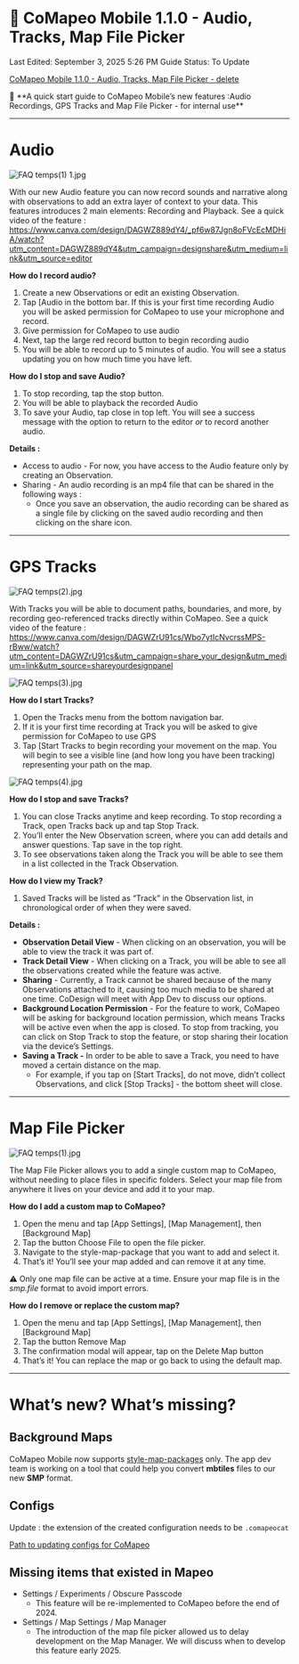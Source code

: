 # 🏁 CoMapeo Mobile 1.1.0 - Audio, Tracks, Map File Picker

Last Edited: September 3, 2025 5:26 PM
Guide Status: To Update

[CoMapeo Mobile 1.1.0 - Audio, Tracks, Map File Picker - delete](%F0%9F%8F%81%20CoMapeo%20Mobile%201%201%200%20-%20Audio,%20Tracks,%20Map%20File%20P%201eb1b08162d58043bed7c04fbe25bee5/CoMapeo%20Mobile%201%201%200%20-%20Audio,%20Tracks,%20Map%20File%20Pic%201341b08162d5804a9000dc4718f725f5.md)

<aside>
📌 **A quick start guide to CoMapeo Mobile’s new features :Audio Recordings, GPS Tracks and Map File Picker - for internal use**

</aside>

---

# Audio

![FAQ temps(1) 1.jpg](./images/faq_temps_1_1.jpg)

With our new Audio feature you can now record sounds and narrative along with observations to add an extra layer of context to your data. This features introduces 2 main elements: Recording and Playback. See a quick video of the feature : https://www.canva.com/design/DAGWZ889dY4/_pf6w87Jgn8oFVcEcMDHiA/watch?utm_content=DAGWZ889dY4&utm_campaign=designshare&utm_medium=link&utm_source=editor 

<aside>

**How do I record audio?**

1. Create a new Observations or edit an existing Observation. 
2. Tap [Audio in the bottom bar. If this is your first time recording Audio you will be asked permission for CoMapeo to use your microphone and record.
3. Give permission for CoMapeo to use audio
4. Next, tap the large red record button to begin recording audio 
5. You will be able to record up to 5 minutes of audio. You will see a status updating you on how much time you have left.
</aside>

<aside>

**How do I stop and save Audio?**

1. To stop recording, tap the stop button. 
2. You will be able to playback the recorded Audio
3. To save your Audio, tap close in top left. You will see a success message with the option to return to the editor *or* to record another audio.
</aside>

<aside>

**Details :**

- Access to audio - For now, you have access to the Audio feature only by creating an Observation.
- Sharing - An audio recording is an mp4 file that can be shared in the following ways :
    - Once you save an observation, the audio recording can be shared as a single file by clicking on the saved audio recording and then clicking on the share icon.
</aside>

---

# GPS Tracks

![FAQ temps(2).jpg](./images/faq_temps_2.jpg)

With Tracks you will be able to document paths, boundaries, and more, by recording geo-referenced tracks directly within CoMapeo. See a quick video of the feature : https://www.canva.com/design/DAGWZrU91cs/Wbo7ytIcNvcrssMPS-rBww/watch?utm_content=DAGWZrU91cs&utm_campaign=share_your_design&utm_medium=link&utm_source=shareyourdesignpanel

<aside>

![FAQ temps(3).jpg](./images/faq_temps_3.jpg)

**How do I start Tracks?**

1. Open the Tracks menu from the bottom navigation bar.
2. If it is your first time recording at Track you will be asked to give permission for CoMapeo to use GPS
3. Tap [Start Tracks to begin recording your movement on the map. You will begin to see a visible line (and how long you have been tracking) representing your path on the map.
</aside>

<aside>

![FAQ temps(4).jpg](./images/faq_temps_4.jpg)

**How do I stop and save Tracks?**

1. You can close Tracks anytime and keep recording. To stop recording a Track, open Tracks back up and tap Stop Track.
2. You’ll enter the New Observation screen, where you can add details and answer questions.
Tap save in the top right.
3. To see observations taken along the Track you will be able to see them in a list collected in the Track Observation.

**How do I view my Track?**

1. Saved Tracks will be listed as “Track” in the Observation list, in chronological order of when they were saved.
</aside>

<aside>

**Details :**

- **Observation Detail View** -  When clicking on an observation, you will be able to view the track it was part of.
- **Track Detail View** - When clicking on a Track, you will be able to see all the observations created while the feature was active.
- **Sharing** - Currently, a Track cannot be shared because of the many Observations attached to it, causing too much media to be shared at one time. CoDesign will meet with App Dev to discuss our options.
- **Background Location Permission** - For the feature to work, CoMapeo will be asking for background location permission, which means Tracks will be active even when the app is closed. To stop from tracking, you can click on Stop Track to stop the feature, or stop sharing their location via the device’s Settings.
- **Saving a Track -** In order to be able to save a Track, you need to have moved a certain distance on the map.
    - For example, if you tap on [Start Tracks], do not move, didn’t collect Observations, and click [Stop Tracks] - the bottom sheet will close.
</aside>

---

# Map File Picker

![FAQ temps(1).jpg](./images/faq_temps_1.jpg)

The Map File Picker allows you to add a single custom map to CoMapeo, without needing to place files in specific folders. Select your map file from anywhere it lives on your device and add it to your map.

<aside>

**How do I add a custom map to CoMapeo?**

1. Open the menu and tap [App Settings], [Map Management], then [Background Map]
2. Tap the button Choose File to open the file picker.
3. Navigate to the style-map-package that you want to add and select it.
4. That’s it! You’ll see your map added and can remove it at any time. 

<aside>

⚠️ Only one map file can be active at a time.
Ensure your map file is in the *smp.file* format to avoid import errors.

</aside>

</aside>

<aside>

**How do I remove or replace the custom map?**

1. Open the menu and tap [App Settings], [Map Management], then [Background Map]
2. Tap the button Remove Map
3. The confirmation modal will appear, tap on the Delete Map button
4. That’s it! You can replace the map or go back to using the default map.
</aside>

---

# What’s new? What’s missing?

## Background Maps

CoMapeo Mobile now supports [style-map-packages](https://github.com/digidem/styled-map-package) only. The app dev team is working on a tool that could help you convert **mbtiles** files to our new **SMP** format. 

## Configs

Update : the extension of the created configuration needs to be `.comapeocat`

[Path to updating configs for CoMapeo](https://www.notion.so/Path-to-updating-configs-for-CoMapeo-614733e4acb740a4a15944ba2ac8b304?pvs=21) 

## Missing items that existed in Mapeo

- Settings / Experiments / Obscure Passcode
    - This feature will be re-implemented to CoMapeo before the end of 2024.
- Settings / Map Settings / Map Manager
    - The introduction of the map file picker allowed us to delay development on the Map Manager. We will discuss when to develop this feature early 2025.